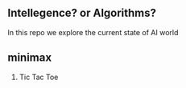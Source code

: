 ## Intellegence? or Algorithms?

In this repo we explore the current state of AI world

minimax
---
1. Tic Tac Toe